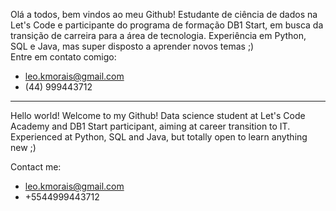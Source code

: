 Olá a todos, bem vindos ao meu Github!
Estudante de ciência de dados na Let's Code e participante do programa de formação DB1 Start, em busca da transição de carreira para a área de tecnologia. Experiência em Python, SQL e Java, mas super disposto a aprender novos temas ;)  
Entre em contato comigo: 
 - leo.kmorais@gmail.com
 - (44) 999443712
---------------------------------------------------------------------------------------------------------------

Hello world! Welcome to my Github!
Data science student at Let's Code Academy and DB1 Start participant, aiming at career transition to IT. Experienced at Python, SQL and Java, but totally open to learn anything new ;)

Contact me:
 - leo.kmorais@gmail.com
 - +5544999443712

<!---
LeoKMorais/LeoKMorais is a ✨ special ✨ repository because its `README.md` (this file) appears on your GitHub profile.
You can click the Preview link to take a look at your changes.
--->

